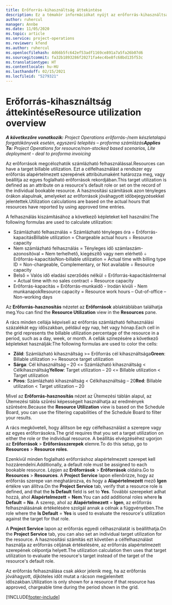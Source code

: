 ```yaml
---
title: Erőforrás-kihasználtság áttekintése
description: Ez a témakör információkat nyújt az erőforrás-kihasználtságról a Project Operations alkalmazásban.
author: ruhercul
manager: Annbe
ms.date: 11/05/2020
ms.topic: article
ms.service: project-operations
ms.reviewer: kfend
ms.author: ruhercul
ms.openlocfilehash: 4d66b5fc642ef53adf1169ce891a7a5fa26b07d6
ms.sourcegitcommit: fa32b1893286f20271fa4ec4be8fc68bd135f53c
ms.translationtype: HT
ms.contentlocale: hu-HU
ms.lasthandoff: 02/15/2021
ms.locfileid: "5279321"
---
```

# <a name="resource-utilization-overview"></a><span data-ttu-id="92aa4-103">Erőforrás-kihasználtság áttekintése</span><span class="sxs-lookup"><span data-stu-id="92aa4-103">Resource utilization overview</span></span>

<span data-ttu-id="92aa4-104">_**A következőre vonatkozik:** Project Operations erőforrás-/nem készletalapú forgatókönyvek esetén, egyszerű telepítés – proforma számlázás_</span><span class="sxs-lookup"><span data-stu-id="92aa4-104">_**Applies To:** Project Operations for resource/non-stocked based scenarios, Lite deployment - deal to proforma invoicing_</span></span>

<span data-ttu-id="92aa4-105">Az erőforrások megcélozhatók számlázható felhasználással.</span><span class="sxs-lookup"><span data-stu-id="92aa4-105">Resources can have a target billable utilization.</span></span> <span data-ttu-id="92aa4-106">Ezt a célfelhasználást a rendszer egy erőforrás alapértelmezett szerepének attribútumaként határozza meg, vagy beállítja az egyes foglalható erőforrások rekordjában.</span><span class="sxs-lookup"><span data-stu-id="92aa4-106">This target utilization is defined as an attribute on a resource's default role or set on the record of the individual bookable resource.</span></span> <span data-ttu-id="92aa4-107">A hasznosítási számítások azon tényleges órákon alapulnak, amelyeket az erőforrások jóváhagyott időbejegyzésekkel jelentettek.</span><span class="sxs-lookup"><span data-stu-id="92aa4-107">Utilization calculations are based on the actual hours that resources have reported by using approved time entries.</span></span>

<span data-ttu-id="92aa4-108">A felhasználás kiszámításához a következő képleteket kell használni:</span><span class="sxs-lookup"><span data-stu-id="92aa4-108">The following formulas are used to calculate utilization:</span></span>

  - <span data-ttu-id="92aa4-109">Számlázható felhasználás = Számlázható tényleges óra ÷ Erőforrás-kapacitás</span><span class="sxs-lookup"><span data-stu-id="92aa4-109">Billable utilization = Chargeable actual hours ÷ Resource capacity</span></span>
  - <span data-ttu-id="92aa4-110">Nem számlázható felhasználás = Tényleges idő számlaszám-azonosítóval = Nem terhelhető, kiegészítő vagy nem elérhető ÷ Erőforrás-kapacitás</span><span class="sxs-lookup"><span data-stu-id="92aa4-110">Non-billable utilization = Actual time with billing type ID = Non-chargeable, Complementary, or Not available ÷ Resource capacity</span></span>
  - <span data-ttu-id="92aa4-111">Belső = Valós idő eladási szerződés nélkül ÷ Erőforrás-kapacitás</span><span class="sxs-lookup"><span data-stu-id="92aa4-111">Internal = Actual time with no sales contract ÷ Resource capacity</span></span>
  - <span data-ttu-id="92aa4-112">Erőforrás-kapacitás = Erőforrás-munkaidő - Irodán kívüli - Nem munkanapok</span><span class="sxs-lookup"><span data-stu-id="92aa4-112">Resource capacity = Resource work hours – Out-of-office – Non-working days</span></span>

<span data-ttu-id="92aa4-113">Az **Erőforrás-hasznosítás** nézetet az **Erőforrások** ablaktáblában találhatja meg.</span><span class="sxs-lookup"><span data-stu-id="92aa4-113">You can find the **Resource Utilization** view in the **Resources** pane.</span></span>

<span data-ttu-id="92aa4-114">A rács minden cellája képviseli az erőforrás számlázható felhasználási százalékát egy időszakban, például egy nap, hét vagy hónap.</span><span class="sxs-lookup"><span data-stu-id="92aa4-114">Each cell in the grid represents the billable utilization percentage of the resource in a period, such as a day, week, or month.</span></span> <span data-ttu-id="92aa4-115">A cellák színezésére a következő képleteket használják:</span><span class="sxs-lookup"><span data-stu-id="92aa4-115">The following formulas are used to color the cells:</span></span>

  - <span data-ttu-id="92aa4-116">**Zöld**: Számlázható kihasználtság >= Erőforrás cél kihasználtsága</span><span class="sxs-lookup"><span data-stu-id="92aa4-116">**Green**: Billable utilization >= Resource target utilization</span></span>
  - <span data-ttu-id="92aa4-117">**Sárga**: Cél kihasználtság – 20 <= Számlázható kihasználtság < Célkihasználtság</span><span class="sxs-lookup"><span data-stu-id="92aa4-117">**Yellow**: Target utilization – 20 <= Billable utilization < Target utilization</span></span>
  - <span data-ttu-id="92aa4-118">**Piros**: Számlázható kihasználtság < Célkihasználtság – 20</span><span class="sxs-lookup"><span data-stu-id="92aa4-118">**Red**: Billable utilization < Target utilization – 20</span></span>

<span data-ttu-id="92aa4-119">Mivel az **Erőforrás-hasznosítás** nézet az Ütemezési táblán alapul, az Ütemezési tábla szűrési képességeit használhatja az eredmények szűrésére.</span><span class="sxs-lookup"><span data-stu-id="92aa4-119">Because the **Resource Utilization** view is based on the Schedule Board, you can use the filtering capabilities of the Schedule Board to filter your results.</span></span>

<span data-ttu-id="92aa4-120">A rács megköveteli, hogy állítson be egy célfelhasználást a szerepre vagy az egyes erőforrásokra.</span><span class="sxs-lookup"><span data-stu-id="92aa4-120">The grid requires that you set a target utilization on either the role or the individual resource.</span></span> <span data-ttu-id="92aa4-121">A beállítás elvégzéséhez ugorjon az **Erőforrások** > **Erőforrásszerepek** elemre.</span><span class="sxs-lookup"><span data-stu-id="92aa4-121">To do this setup, go to **Resources** > **Resource roles**.</span></span>

<span data-ttu-id="92aa4-122">Ezenkívül minden foglalható erőforráshoz alapértelmezett szerepet kell hozzárendelni.</span><span class="sxs-lookup"><span data-stu-id="92aa4-122">Additionally, a default role must be assigned to each bookable resource.</span></span> <span data-ttu-id="92aa4-123">Lépjen az **Erőforrások** > **Erőforrások** oldalra.</span><span class="sxs-lookup"><span data-stu-id="92aa4-123">Go to **Resources** > **Resources**.</span></span> <span data-ttu-id="92aa4-124">A **Project Service** lapon ellenőrizze, hogy az erőforrás szerepe van meghatározva, és hogy a **Alapértelmezett** mező **Igen** értékre van állítva.</span><span class="sxs-lookup"><span data-stu-id="92aa4-124">On the **Project Service** tab, verify that a resource role is defined, and that the **Is Default** field is set to **Yes**.</span></span> <span data-ttu-id="92aa4-125">További szerepeket adhat hozzá, ahol **Alapértelmezett** = **Nem**.</span><span class="sxs-lookup"><span data-stu-id="92aa4-125">You can add additional roles where **Is Default** = **No**.</span></span> <span data-ttu-id="92aa4-126">A szerep, ahol az **Alapértelmezett** = **Igen**, az erőforrás felhasználásának értékelésére szolgál annak a célnak a függvényében.</span><span class="sxs-lookup"><span data-stu-id="92aa4-126">The role where the **Is Default** = **Yes** is used to evaluate the resource's utilization against the target for that role.</span></span>

<span data-ttu-id="92aa4-127">A **Project Service** lapon az erőforrás egyedi célhasználatát is beállíthatja.</span><span class="sxs-lookup"><span data-stu-id="92aa4-127">On the **Project Service** tab, you can also set an individual target utilization for the resource.</span></span> <span data-ttu-id="92aa4-128">A hasznosítási számítás ezt követően a célfelhasználást használja az erőforrás céljának értékelésére, az erőforrás alapértelmezett szerepének célpontja helyett.</span><span class="sxs-lookup"><span data-stu-id="92aa4-128">The utilization calculation then uses that target utilization to evaluate the resource's target instead of the target of the resource's default role.</span></span>

<span data-ttu-id="92aa4-129">Az erőforrás felhasználása csak akkor jelenik meg, ha az erőforrás jóváhagyott, díjköteles időt mutat a rácson megjelenített időszakban.</span><span class="sxs-lookup"><span data-stu-id="92aa4-129">Utilization is only shown for a resource if that resource has approved, chargeable time during the period shown in the grid.</span></span>


[!INCLUDE[footer-include](../includes/footer-banner.md)]